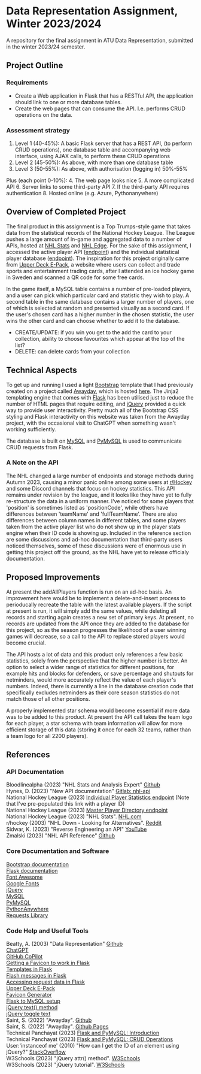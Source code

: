 # Data Representation Assignment, Winter 2023/2024

A repository for the final assignment in ATU Data Representation, submitted in the winter 2023/24 semester.

## Project Outline

### Requirements

- Create a Web application in Flask that has a RESTful API, the application should link to one or more database tables.
- Create the web pages that can consume the API. I.e. performs CRUD operations on the data.

### Assessment strategy

1. Level 1 (40-45%): A basic Flask server that has a REST API, (to perform CRUD operations), one database table and accompanying web interface, using AJAX calls, to perform these CRUD operations
2. Level 2 (45-50%): As above, with more than one database table
3. Level 3 (50-55%): As above, with authorisation (logging in) 50%-55%

Plus (each point 0-10%):
4. The web page looks nice
5. A more complicated API
6. Server links to some third-party API
7. If the third-party API requires authentication
8. Hosted online (e.g. Azure, Pythonanywhere)

## Overview of Completed Project

The final product in this assignment is a Top Trumps-style game that takes data from the statistical records of the National Hockey League. The League pushes a large amount of in-game and aggregated data to a number of APIs, hosted at [NHL Stats](https://www.nhl.com/stats/) and [NHL Edge](https://edge.nhl.com/). For the sake of this assignment, I accessed the active player API ([endpoint](https://search.d3.nhle.com/api/v1/search/player?q=*&culture=en-us&limit=6000)) and the individual statistical player database ([endpoint](https://api-web.nhle.com/v1/player/8477846/landing)). The inspiration for this project originally came from [Upper Deck E-Pack](https://www.upperdeckepack.com/), a website where users can collect and trade sports and entertainment trading cards, after I attended an ice hockey game in Sweden and scanned a QR code for some free cards.

In the game itself, a MySQL table contains a number of pre-loaded players, and a user can pick which particular card and statistic they wish to play. A second  table in the same database contains a larger number of players, one of which is selected at random and presented visually as a second card. If the user's chosen card has a higher number in the chosen statistic, the user wins the other card and can choose whether to add it to the database.

- CREATE/UPDATE: if you win you get to the add the card to your collection, ability to choose favourites which appear at the top of the list?
- DELETE: can delete cards from your collection

## Technical Aspects

To get up and running I used a light [Bootstrap](https://getbootstrap.com/docs/4.1/getting-started/introduction/) template that I had previously created on a project called [Awayday](https://github.com/kiehozero/away-day), which is hosted [here](https://kiehozero.github.io/away-day/index.html). The Jinja2 templating engine that comes with [Flask](https://flask.palletsprojects.com/en/3.0.x/templating/) has been utilised just to reduce the number of HTML pages that require editing, and [jQuery](https://api.jquery.com/) provided a quick way to provide user interactivity. Pretty much all of the Bootstrap CSS styling and Flask interactivity on this website was taken from the Awayday project, with the occasional visit to ChatGPT when something wasn't working sufficiently.

The database is built on [MySQL](https://www.mysql.com/) and [PyMySQL](https://pypi.org/project/pymysql/) is used to communicate CRUD requests from Flask.

### A Note on the API

The NHL changed a large number of endpoints and storage methods during Autumn 2023, causing a minor panic online among some users at [r/Hockey](https://www.reddit.com/r/hockey/) and some Discord channels that focus on hockey statistics. This API remains under revision by the league, and it looks like they have yet to fully re-structure the data in a uniform manner. I've noticed for some players that 'position' is sometimes listed as 'positionCode', while others have differences between 'teamName' and 'fullTeamName'. There are also differences between column names in different tables, and some players taken from the active player list who do not show up in the player stats engine when their ID code is showing up. Included in the reference section are some discussions and ad-hoc documentation that third-party users noticed themselves, some of these discussions were of enormous use in getting this project off the ground, as the NHL have yet to release officialy documentation.

## Proposed Improvements

At present the addAllPlayers function is run on an ad-hoc basis. An improvement here would be to implement a delete-and-insert process to perioducally recreate the table with the latest available players. If the script at present is run, it will simply add the same values, while deleting all records and starting again creates a new set of primary keys. At present, no records are updated from the API once they are added to the database for this project, so as the season progresses the likelihood of a user winning games will decrease, so a call to the API to replace stored players would become crucial.

The API hosts a lot of data and this product only references a few basic statistics, solely from the perspective that the higher number is better. An option to select a wider range of statistics for different positions, for example hits and blocks for defenders, or save percentage and shutouts for netminders, would more accurately reflect the value of each player's numbers. Indeed, there is currently a line in the database creation code that specifically excludes netminders as their core season statistics do not match those of all other positions.

A properly implemented star schema would become essential if more data was to be added to this product. At present the API call takes the team logo for each player, a star schema with team information will allow for more efficient storage of this data (storing it once for each 32 teams, rather than a team logo for all 2200 players).

## References

### API Documentation

Bloodlinealpha (2023) "NHL Stats and Analysis Expert" [Github](https://github.com/bloodlinealpha/NHL-Stats-and-Analysis-Expert/blob/main/nhlAPI.json)
\
Hynes, D. (2023) "New API documentation" [Gitlab: nhl-api](https://gitlab.com/dword4/nhlapi/-/blob/master/new-api.md)
\
National Hockey League (2023) [Individual Player Statistics endpoint](https://api-web.nhle.com/v1/player/8477846/landing) (Note that I've pre-populated this link with a player ID)
\
National Hockey League (2023) [Master Player Directory endpoint](https://search.d3.nhle.com/api/v1/search/player?q=*&culture=en-us&limit=6000)
\
National Hockey League (2023) "NHL Stats". [NHL.com](https://www.nhl.com/stats/)
\
r/hockey (2003) "NHL Down - Looking for Alternatives". [Reddit](https://www.reddit.com/r/hockey/comments/17qu8by/nhl_api_down_looking_for_alternatives_software/)
\
Sidwar, K. (2023) "Reverse Engineering an API" [YouTube](https://www.youtube.com/watch?v=wjo68W2qkqw)
\
Zmalski (2023) "NHL API Reference" [Github](https://github.com/Zmalski/NHL-API-Reference)

### Core Documentation and Software

[Bootstrap documentation](https://getbootstrap.com/docs/4.1/getting-started/introduction/)
\
[Flask documentation](https://flask.palletsprojects.com/en/3.0.x/)
\
[Font Awesome](https://fontawesome.com/)
\
[Google Fonts](https://fonts.google.com/specimen/Titillium+Web)
\
[jQuery](https://api.jquery.com/)
\
[MySQL](https://www.mysql.com/)
\
[PyMySQL](https://pypi.org/project/pymysql/)
\
[PythonAnywhere](https://help.pythonanywhere.com/pages/Flask/)
\
[Requests Library](https://requests.readthedocs.io/en/latest/user/quickstart/)

### Code Help and Useful Tools

Beatty, A. (2003) "Data Representation" [Github](https://github.com/andrewbeattycourseware/datarepresentation)
\
[ChatGPT](https://chat.openai.com/)
\
[GitHub CoPilot](https://copilot.github.com/)
\
[Getting a Favicon to work in Flask](https://flask.palletsprojects.com/en/1.1.x/patterns/favicon/)
\
[Templates in Flask](https://flask.palletsprojects.com/en/3.0.x/tutorial/templates/)
\
[Flash messages in Flask](https://flask.palletsprojects.com/en/3.0.x/patterns/flashing/)
\
[Accessing request data in Flask](https://flask.palletsprojects.com/en/3.0.x/quickstart/#accessing-request-data)
\
[Upper Deck E-Pack](https://www.upperdeckepack.com/)
\
[Favicon Generator](https://favicon.io/favicon-converter/)
\
[Flask to MySQL setup](https://www.askpython.com/python-modules/flask/flask-mysql-database)
\
[jQuery text() method](https://api.jquery.com/text/)
\
[jQuery toggle text](https://www.w3schools.com/howto/howto_js_toggle_text.asp)
\
Saint, S. (2022) "Awayday". [Github](https://github.com/kiehozero/away-day)
\
Saint, S. (2022) "Awayday". [Github Pages](https://kiehozero.github.io/away-day/index.html)
\
Technical Panchayat (2023) [Flask and PyMySQL: Introduction](https://medium.com/@technicalpanchayat18/flask-pymysql-introduction-ae00ab1821f)
\
Technical Panchayat (2023) [Flask and PyMySQL: CRUD Operations](https://medium.com/@technicalpanchayat18/flask-pymysql-crud-operations-93c279b84c4c)
\
User:'instanceof me' (2010) "How can I get the ID of an element using jQuery?" [StackOverflow](https://stackoverflow.com/questions/3239598/how-can-i-get-the-id-of-an-element-using-jquery#3239600)
\
W3Schools (2023) "jQuery attr() method". [W3Schools](https://www.w3schools.com/jquery/html_attr.asp)
\
W3Schools (2023) "jQuery tutorial". [W3Schools](https://www.w3schools.com/jquery/default.asp)
